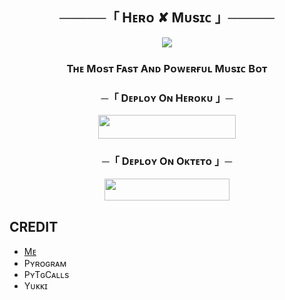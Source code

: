 <h2 align="center">
    ─────「 Hᴇʀᴏ ✘ Mᴜsɪᴄ 」─────
</h2>


<p align="center">
  <img src="https://te.legra.ph/file/0c5ac380c34c90932461d.jpg">
</p>


<h3 align="center">
 Tʜᴇ Mᴏsᴛ Fᴀsᴛ Aɴᴅ Pᴏᴡᴇʀғᴜʟ Mᴜsɪᴄ Bᴏᴛ
</h3>



<h3 align="center">
    ─「 Dᴇᴩʟᴏʏ Oɴ Hᴇʀᴏᴋᴜ 」─
</h3>
<p align="center"><a href="https://dashboard.heroku.com/new?template=https://github.com/TDNOP/Hero-Music"> <img src="https://img.shields.io/badge/Deploy%20On%20Heroku-informational?style=for-the-badge&logo=heroku" width="220" height="38.45"/></a></p>


<h3 align="center">
    ─「 Dᴇᴩʟᴏʏ Oɴ Oᴋᴛᴇᴛᴏ 」─
</h3>
<p align="center"><a href="https://cloud.okteto.com/deploy?repository=https://github.com/Shailendra34/Hero-Music"><img src="https://img.shields.io/badge/Deploy%20On%20Okteto-informational?style=for-the-badge&logo=Okteto" width="200" height="35.45"/></a></p>


## CREDIT 

- [Mᴇ](t.me/Shailendra34) 
- Pʏʀᴏɢʀᴀᴍ
- PʏTɢCᴀʟʟs
- Yᴜᴋᴋɪ


